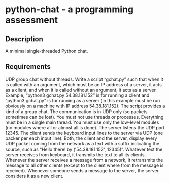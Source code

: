 # python-chat - a programming assessment

## Description

A minimal single-threaded Python chat.

## Requirements

UDP group chat without threads. Write a script “gchat.py” such that when it is called with an argument, which must be an IP address of a server, it acts as a client, and when it is called without an argument, it acts as a server. Example, “python3 gchat.py 54.38.181.152” is for running a client and “python3 gchat.py” is for running as a server (in this example must be run obviously on a machine with IP address 54.38.181.152). The script provides a kind of a group chat. The communication is in UDP only (so packets sometimes can be lost). You must not use threads or processes. Everything must be in a single main thread. You must use only the low-level modules (no modules where all or almost all is done). The server listens the UDP port 12345. The client sends the keyboard input lines to the server via UDP (one packer per each input line). Both, the client and the server, display every UDP packet coming from the network as a text with a suffix indicating the source, such as “Hello there! by ('54.38.181.152', 12345)”. Whatever text the server receives from keyboard, it transmits the text to all its clients. Whenever the server receives a message from a network, it retransmits the message to all other clients (except to the client where from the message is received). Whenever someone sends a message to the server, the server considers it as a new client.

